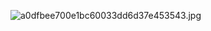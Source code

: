 ![a0dfbee700e1bc60033dd6d37e453543.jpg](https://picgo18719498306.oss-cn-guangzhou.aliyuncs.com/a0dfbee700e1bc60033dd6d37e453543.jpg)
